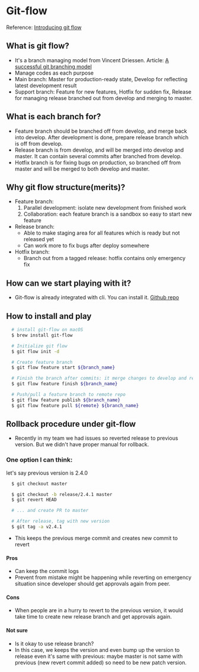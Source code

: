 # Git-flow
Reference: [Introducing git flow](https://datasift.github.io/gitflow/IntroducingGitFlow.html)

## What is git flow?
- It's a branch managing model from Vincent Driessen. Article: [A successful git branching model](https://nvie.com/posts/a-successful-git-branching-model/)
- Manage codes as each purpose
- Main branch: Master for production-ready state, Develop for reflecting latest development result
- Support branch: Feature for new features, Hotfix for sudden fix, Release for managing release branched out from develop and merging to master.

## What is each branch for?
- Feature branch should be branched off from develop, and merge back into develop. After development is done, prepare release branch which is off from develop.
- Release branch is from develop, and will be merged into develop and master. It can contain several commits after branched from develop.
- Hotfix branch is for fixing bugs on production, so branched off from master and will be merged to both develop and master.

## Why git flow structure(merits)?
- Feature branch:
  1. Parallel development: isolate new development from finished work
  2. Collaboration: each feature branch is a sandbox so easy to start new feature
- Release branch:
  - Able to make staging area for all features which is ready but not released yet
  - Can work more to fix bugs after deploy somewhere
- Hotfix branch:
  - Branch out from a tagged release: hotfix contains only emergency fix

## How can we start playing with it?
- Git-flow is already integrated with cli. You can install it. [Github repo](https://github.com/nvie/gitflow)

## How to install and play

```bash
  # install git-flow on macOS
  $ brew install git-flow

  # Initialize git flow
  $ git flow init -d

  # Create feature branch
  $ git flow feature start ${branch_name}

  # Finish the branch after commits: it merge changes to develop and remove the branch
  $ git flow feature finish ${branch_name}

  # Push/pull a feature branch to remote repo
  $ git flow feature publish ${branch_name}
  $ git flow feature pull ${remote} ${branch_name}
```

## Rollback procedure under git-flow
- Recently in my team we had issues so reverted release to previous version. But we didn't have proper manual for rollback.

### One option I can think:
let's say previous version is 2.4.0
```bash
  $ git checkout master

  $ git checkout -b release/2.4.1 master
  $ git revert HEAD

  # ... and create PR to master

  # After release, tag with new version
  $ git tag -a v2.4.1
```
- This keeps the previous merge commit and creates new commit to revert

#### Pros
- Can keep the commit logs
- Prevent from mistake might be happening while reverting on emergency situation since developer should get approvals again from peer.

#### Cons
- When people are in a hurry to revert to the previous version, it would take time to create new release branch and get approvals again.

#### Not sure
- Is it okay to use release branch?
- In this case, we keeps the version and even bump up the version to release even it's same with previous: maybe master is not same with previous (new revert commit added) so need to be new patch version.